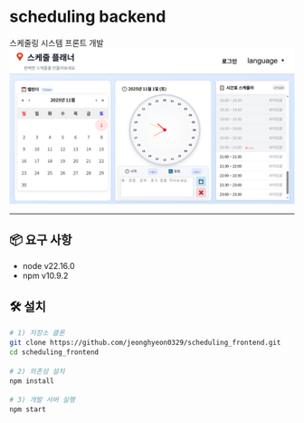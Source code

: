 # scheduling backend
스케줄링 시스템 프론트 개발
![메인 페이지](./public/images/title-page.png)

---
## 📦 요구 사항
- node v22.16.0
- npm v10.9.2

## 🛠 설치
```bash
# 1) 저장소 클론
git clone https://github.com/jeonghyeon0329/scheduling_frontend.git
cd scheduling_frontend

# 2) 의존성 설치
npm install

# 3) 개발 서버 실행
npm start
```
